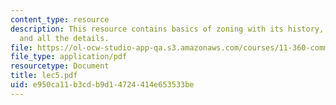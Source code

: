 ```yaml
---
content_type: resource
description: This resource contains basics of zoning with its history, definition,
  and all the details.
file: https://ol-ocw-studio-app-qa.s3.amazonaws.com/courses/11-360-community-growth-and-land-use-planning-fall-2005/e950ca11b3cdb9d14724414e653533be_lec5.pdf
file_type: application/pdf
resourcetype: Document
title: lec5.pdf
uid: e950ca11-b3cd-b9d1-4724-414e653533be
---
```


